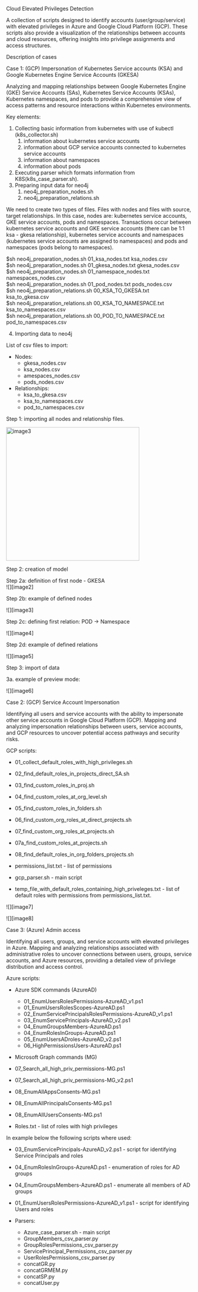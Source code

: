Cloud Elevated Privileges Detection

A collection of scripts designed to identify accounts (user/group/service) with elevated privileges in Azure and Google Cloud Platform (GCP). These scripts also provide a visualization of the relationships between accounts and cloud resources, offering insights into privilege assignments and access structures.

Description of cases

Case 1: (GCP) Impersonation of Kubernetes Service accounts (KSA) and Google Kubernetes Engine Service Accounts (GKESA)

Analyzing and mapping relationships between Google Kubernetes Engine (GKE) Service Accounts (SAs), Kubernetes Service Accounts (KSAs), Kubernetes namespaces, and pods to provide a comprehensive view of access patterns and resource interactions within Kubernetes environments.

Key elements:

1. Collecting basic information from kubernetes with use of kubectl (k8s\_collector.sh)  
   1. information about kubernetes service accounts  
   2. information about GCP service accounts connected to kubernetes service accounts  
   3. information about namespaces  
   4. information about pods  
2. Executing parser which formats information from K8S(k8s\_case\_parser.sh).   
3. Preparing input data for neo4j  
   1. neo4j\_preparation\_nodes.sh  
   2. neo4j\_preparation\_relations.sh

We need to create two types of files. Files with nodes and files with source, target relationships. In this case, nodes are: kubernetes service accounts, GKE service accounts, pods and namespaces. Transactions occur between kubernetes service accounts and GKE service accounts (there can be 1:1 ksa \- gkesa relationship), kubernetes service accounts and namespaces (kubernetes service accounts are assigned to namespaces) and pods and namespaces (pods belong to namespaces).

$sh neo4j\_preparation\_nodes.sh 01\_ksa\_nodes.txt ksa\_nodes.csv  
$sh neo4j\_preparation\_nodes.sh 01\_gkesa\_nodes.txt gkesa\_nodes.csv  
$sh neo4j\_preparation\_nodes.sh 01\_namespace\_nodes.txt namespaces\_nodes.csv  
$sh neo4j\_preparation\_nodes.sh 01\_pod\_nodes.txt pods\_nodes.csv  
$sh neo4j\_preparation\_relations.sh 00\_KSA\_TO\_GKESA.txt ksa\_to\_gkesa.csv  
$sh neo4j\_preparation\_relations.sh 00\_KSA\_TO\_NAMESPACE.txt ksa\_to\_namespaces.csv  
$sh neo4j\_preparation\_relations.sh 00\_POD\_TO\_NAMESPACE.txt pod\_to\_namespaces.csv

4. Importing data to neo4j

List of csv files to import:

* Nodes:  
  * gkesa\_nodes.csv  
  * ksa\_nodes.csv  
  * amespaces\_nodes.csv  
  * pods\_nodes.csv  
* Relationships:  
  * ksa\_to\_gkesa.csv	  
  * ksa\_to\_namespaces.csv  
  * pod\_to\_namespaces.csv	

Step 1: importing all nodes and relationship files.

<img width="359" alt="image3" src="https://github.com/user-attachments/assets/b1d3a0ad-a06c-4eff-b08e-535b39cd0b6a">

Step 2: creation of model

Step 2a: definition of first node \- GKESA  
![][image2]

Step 2b: example of defined nodes

![][image3]

Step 2c: defining first relation: POD \-\> Namespace

![][image4]

Step 2d: example of defined relations

![][image5]

Step 3: import of data

3a. example of preview mode:

![][image6]

Case 2: (GCP) Service Account Impersonation

Identifying all users and service accounts with the ability to impersonate other service accounts in Google Cloud Platform (GCP). Mapping and analyzing impersonation relationships between users, service accounts, and GCP resources to uncover potential access pathways and security risks.

GCP scripts:

* 01\_collect\_default\_roles\_with\_high\_privileges.sh  
* 02\_find\_default\_roles\_in\_projects\_direct\_SA.sh  
* 03\_find\_custom\_roles\_in\_proj.sh  
* 04\_find\_custom\_roles\_at\_org\_level.sh  
* 05\_find\_custom\_roles\_in\_folders.sh  
* 06\_find\_custom\_org\_roles\_at\_direct\_projects.sh  
* 07\_find\_custom\_org\_roles\_at\_projects.sh  
* 07a\_find\_custom\_roles\_at\_projects.sh  
* 08\_find\_default\_roles\_in\_org\_folders\_projects.sh

* permissions\_list.txt \- list of permissions  
* gcp\_parser.sh \- main script  
* temp\_file\_with\_default\_roles\_containing\_high\_priveleges.txt \- list of default roles with permissions from permissions\_list.txt.

![][image7]

![][image8]

Case 3: (Azure) Admin access

Identifying all users, groups, and service accounts with elevated privileges in Azure. Mapping and analyzing relationships associated with administrative roles to uncover connections between users, groups, service accounts, and Azure resources, providing a detailed view of privilege distribution and access control.

Azure scripts:

* Azure SDK commands (AzureAD)  
  * 01\_EnumUsersRolesPermissions-AzureAD\_v1.ps1  
  * 01\_EnumUsersRolesScopes-AzureAD.ps1  
  * 02\_EnumServicePrincipalsRolesPermissions-AzureAD\_v1.ps1  
  * 03\_EnumServicePrincipals-AzureAD\_v2.ps1  
  * 04\_EnumGroupsMembers-AzureAD.ps1  
  * 04\_EnumRolesInGroups-AzureAD.ps1  
  * 05\_EnumUsersADroles-AzureAD\_v2.ps1  
  * 06\_HighPermissionsUsers-AzureAD.ps1  
* Microsoft Graph commands (MG)  
* 07\_Search\_all\_high\_priv\_permissions-MG.ps1  
* 07\_Search\_all\_high\_priv\_permissions-MG\_v2.ps1  
* 08\_EnumAllAppsConsents-MG.ps1  
* 08\_EnumAllPrincipalsConsents-MG.ps1  
* 08\_EnumAllUsersConsents-MG.ps1

* Roles.txt \- list of roles with high privileges

In example below the following scripts where used:

* 03\_EnumServicePrincipals-AzureAD\_v2.ps1 \- script for identifying Service Principals and roles  
* 04\_EnumRolesInGroups-AzureAD.ps1 \- enumeration of roles for AD groups  
* 04\_EnumGroupsMembers-AzureAD.ps1 \- enumerate all members of AD groups  
* 01\_EnumUsersRolesPermissions-AzureAD\_v1.ps1 \- script for identifying Users and roles

* Parsers:  
  * Azure\_case\_parser.sh \- main script  
  * GroupMembers\_csv\_parser.py  
  * GroupRolesPermissions\_csv\_parser.py  
  * ServicePrincipal\_Permissions\_csv\_parser.py  
  * UserRolesPermissions\_csv\_parser.py  
  * concatGR.py  
  * concatGRMEM.py  
  * concatSP.py  
  * concatUser.py

